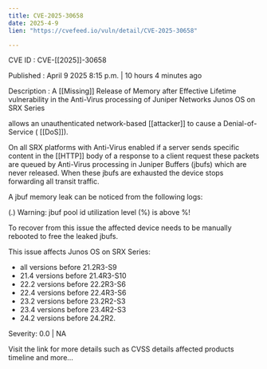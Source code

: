 ```yaml
---
title: CVE-2025-30658
date: 2025-4-9
lien: "https://cvefeed.io/vuln/detail/CVE-2025-30658"

---
```


CVE ID : CVE-[[2025]]-30658

Published :  April 9
2025
8:15 p.m. | 10 hours
4 minutes ago

Description : A  [[Missing]] Release of Memory after Effective Lifetime vulnerability in the Anti-Virus processing of Juniper Networks Junos OS on SRX Series 

allows an unauthenticated
network-based  [[attacker]] to cause a Denial-of-Service ( [[DoS]]).

On all SRX platforms with Anti-Virus enabled
if a server sends specific content in the  [[HTTP]] body of a response to a client request
these packets are queued by Anti-Virus processing in Juniper Buffers (jbufs) which are never released. When these jbufs are exhausted
the device stops forwarding all transit traffic.

A jbuf memory leak can be noticed from the following logs:

(.) Warning: jbuf pool id  utilization level (%) is above %!

To recover from this issue
the affected device needs to be manually rebooted to free the leaked jbufs.




This issue affects Junos OS on SRX Series: 

  *  all versions before 21.2R3-S9
*  21.4 versions before 21.4R3-S10
*  22.2 versions before 22.2R3-S6
*  22.4 versions before 22.4R3-S6
*  23.2 versions before 23.2R2-S3
*  23.4 versions before 23.4R2-S3
*  24.2 versions before 24.2R2.

Severity: 0.0 | NA

Visit the link for more details
such as CVSS details
affected products
timeline
and more...
